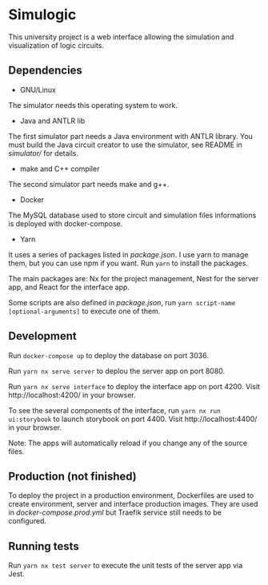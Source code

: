 # Simulogic

This university project is a web interface allowing the simulation and visualization of logic circuits.

## Dependencies

- GNU/Linux

The simulator needs this operating system to work.

- Java and ANTLR lib

The first simulator part needs a Java environment with ANTLR library.
You must build the Java circuit creator to use the simulator, see README in *simulator/* for details.

- make and C++ compiler

The second simulator part needs make and g++.

- Docker

The MySQL database used to store circuit and simulation files informations is deployed with docker-compose.

- Yarn 

It uses a series of packages listed in *package.json*. I use yarn to manage them, but you can use npm if you want.
Run `yarn` to install the packages.

The main packages are: Nx for the project management, Nest for the server app, and React for the interface app.

Some scripts are also defined in *package.json*, run `yarn script-name [optional-arguments]` to execute one of them.

## Development

Run `docker-compose up` to deploy the database on port 3036.

Run `yarn nx serve server` to deplou the server app on port 8080.

Run `yarn nx serve interface` to deploy the interface app on port 4200. Visit http://localhost:4200/ in your browser.

To see the several components of the interface, run `yarn nx run ui:storybook` to launch storybook on port 4400. Visit http://localhost:4400/ in your browser.

Note: The apps will automatically reload if you change any of the source files.

## Production (not finished)

To deploy the project in a production environment, Dockerfiles are used to create environment, server and interface production images.
They are used in *docker-compose.prod.yml* but Traefik service still needs to be configured.

## Running tests

Run `yarn nx test server` to execute the unit tests of the server app via Jest.

